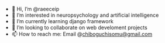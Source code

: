 - 👋 Hi, I’m @raeeceip
- 👀 I’m interested in neuropsychology and artificial intelligence
- 🌱 I’m currently learning django framework
- 💞️ I’m looking to collaborate on web develoment projects
- 📫 How to reach me: Email @chiboguchisomu@gmail.com

<!---
raeeceip/raeeceip is a ✨ special ✨ repository because its `README.md` (this file) appears on your GitHub profile.
You can click the Preview link to take a look at your changes.
--->
